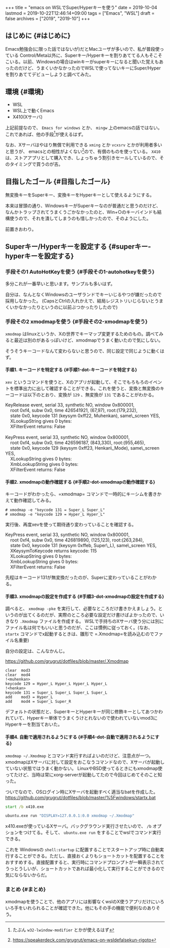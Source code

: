 +++
title = "emacs on WSLでSuper/Hyperキーを使う"
date = 2019-10-04
lastmod = 2019-10-22T12:46:14+09:00
tags = ["Emacs", "WSL"]
draft = false
archives = ["2019", "2019-10"]
+++

## はじめに {#はじめに}

Emacs勉強会(に限った話ではないが)だとMacユーザが多いので、私が普段使っている
Control/Meta以外に、Superキー/Hyperキーを割りあててる人もそこそこいる。以前、Windowsの場合はwinキーがsuperキーになると聞いた覚えもあったのだけど、うまくいかなかったのでWSLで使ってないキーにSuper/Hyperを割りあててデビューしようと調べてみた。


## 環境 {#環境}

-   WSL
-   WSL上で動くEmacs
-   X410(Xサーバ)

上記前提なので、 `Emacs for windows` とか、 `mingw` 上のemacsの話ではない。これであれば、他の手段[^fn:1]が使えるはず。

なお、Xサーバはやはり無償で利用できる `xming` とか `vcxsrv` とかが利用者多いと思うが、
emacsとの相性がよくない[^fn:2]ので、有償のものを使っている。
`X410` は、ストアアプリとして購入でき、しょっちゅう割引きセールしているので、そのタイミングで買うのが吉。


## 目指したゴール {#目指したゴール}

無変換キーをSuperキー、変換キーをHyperキーとして使えるようにする。

本来は冒頭の通り、WindowsキーがSuperキーなのが普通だと思うのだけど、なんかトラップされてうまくうごかなかったのと、Win+○のキーバインドも結構使うので、それを潰してしまうのも惜しかったので、そのようにした。

前置きおわり。


## Superキー/Hyperキーを設定する {#superキー-hyperキーを設定する}


### 手段その1 AutoHotKeyを使う {#手段その1-autohotkeyを使う}

多分これが一番早いと思います。サンプルも多いはず。

自分は、なんとなくWindowsのユーザランドでキーいじるやつが嫌だったので採用しなかった。
(CapsとCtrlの入れかえで、結局レジストリいじらないとうまくいかなかったりというのに以前ぶつかったりしたので)


### 手段その2 xmodmapを使う {#手段その2-xmodmapを使う}

`xmodmap` はlinuxというか、Xの世界でキーマップ変更するためのもの。調べてみると最近は別のがあるっぽいけど、xmodmapでうまく動いたので気にしない。

そうそうキーコードなんて変わらないと思うので、同じ設定で同じように動くはず。


#### 手順1. キーコードを特定する {#手順1-dot-キーコードを特定する}

`xev` というコマンドを使うと、Xのアプリが起動して、そこでもろもろのイベントを標準出力に出して確認することができる。これを使うと、変換と無変換のキーコードは以下のとおり、変換が `129` 、無変換が `131` であることがわかる。

<p class="verse">
KeyRelease event, serial 33, synthetic NO, window 0x800001,<br />
&nbsp;&nbsp;&nbsp;&nbsp;root 0xf4, subw 0x0, time 426541921, (67,97), root:(179,232),<br />
&nbsp;&nbsp;&nbsp;&nbsp;state 0x0, keycode 131 (keysym 0xff22, Muhenkan), same\_screen YES,<br />
&nbsp;&nbsp;&nbsp;&nbsp;XLookupString gives 0 bytes:<br />
&nbsp;&nbsp;&nbsp;&nbsp;XFilterEvent returns: False<br />
<br />
KeyPress event, serial 33, synthetic NO, window 0x800001,<br />
&nbsp;&nbsp;&nbsp;&nbsp;root 0xf4, subw 0x0, time 426596187, (843,330), root:(955,465),<br />
&nbsp;&nbsp;&nbsp;&nbsp;state 0x0, keycode 129 (keysym 0xff23, Henkan\_Mode), same\_screen YES,<br />
&nbsp;&nbsp;&nbsp;&nbsp;XLookupString gives 0 bytes:<br />
&nbsp;&nbsp;&nbsp;&nbsp;XmbLookupString gives 0 bytes:<br />
&nbsp;&nbsp;&nbsp;&nbsp;XFilterEvent returns: False<br />
</p>


#### 手順2. xmodmapの動作確認する {#手順2-dot-xmodmapの動作確認する}

キーコードがわかったら、=xmodmap= コマンドで一時的にキーシムを書きかえて動作確認してみる。

```text
# xmodmap -e "keycode 131 = Super_L Super_L"
# xmodmap -e "keycode 129 = Hyper_L Hyper_L"
```

実行後、再度xevを使って期待通り変わっていることを確認する。

<p class="verse">
KeyPress event, serial 33, synthetic NO, window 0x800001,<br />
&nbsp;&nbsp;&nbsp;&nbsp;root 0xf4, subw 0x0, time 426819890, (125,123), root:(263,284),<br />
&nbsp;&nbsp;&nbsp;&nbsp;state 0x0, keycode 131 (keysym 0xffeb, Super\_L), same\_screen YES,<br />
&nbsp;&nbsp;&nbsp;&nbsp;XKeysymToKeycode returns keycode: 115<br />
&nbsp;&nbsp;&nbsp;&nbsp;XLookupString gives 0 bytes:<br />
&nbsp;&nbsp;&nbsp;&nbsp;XmbLookupString gives 0 bytes:<br />
&nbsp;&nbsp;&nbsp;&nbsp;XFilterEvent returns: False<br />
</p>

先程はキーコード131が無変換だったのが、Superに変わっていることがわかる。


#### 手順3. xmodmapの設定を作成する {#手順3-dot-xmodmapの設定を作成する}

調べると、 `xmodmap -pke` を実行して、必要なところだけ書きかえましょう。というのが出てくるのだが、実際のところ必要な設定だけ書けばよかったので、いきなり `.Xmodmap` ファイルを作成する。
WSLで手持ちのXサーバ使う分には別にファイル名は何でもいいと思うのだが、ここは慣例に従っておく。(なお、 `startx` コマンドでx起動するときは、雛形で =.Xmodmap=を読み込むのでファイル名重要)

自分の設定は、こんなかんじ。

<https://github.com/grugrut/dotfiles/blob/master/.Xmodmap>

```nil
clear  mod3
clear  mod4
!<muhenkan>
keycode 129 = Hyper_L Hyper_L Hyper_L Hyper_L
!<henkan>
keycode 131 = Super_L Super_L Super_L Super_L
add    mod3 = Hyper_L
add    mod4 = Super_L Super_R
```

デフォルトの状態だと、SuperキーとHyperキーが同じ修飾キーとしてあつかわれていて、Hyperキー単体でうまくうけとれないので使われていないmod3にHyperキーを割当ておいた。


#### 手順4. 自動で適用されるようにする {#手順4-dot-自動で適用されるようにする}

`xmodmap ~/.Xmodmap` とコマンド実行すればよいのだけど、注意点が一つ。
xmodmapはXサーバに対して設定をおこなうコマンドなので、Xサーバが起動していない状態ではうまく動かない。
LinuxやBSD使ってるときにもxmodmap使ってたけど、当時は常にxorg-serverが起動してたので今回はじめてそのこと知った。

ついでなので、OSログイン時にXサーバを起動すべく適当なbatを作成した。
<https://github.com/grugrut/dotfiles/blob/master/%5Fwindows/startx.bat>

```bat
start /b x410.exe

ubuntu.exe run "DISPLAY=127.0.0.1:0.0 xmodmap ~/.Xmodmap"
```

x410.exeが使っているXサーバ。バックグラウンド実行させたいので、 `/b` オプションをつけてる。そして、 `ubuntu.exe run`  をすることでwslでコマンド実行できる。

これを Windowsの `shell:startup` に配置することでスタートアップ時に自動実行することができる。ただし、直接おくよりもショートカットを配置することをおすすめする。直接配置すると、実行時にコマンドプロンプトが一瞬表示されてうっとうしいが、ショートカットであれば最小化して実行することができるので気にならないからだ。


### まとめ {#まとめ}

xmodmapを使うことで、他のアプリには影響なくwslのX使うアプリだけにいろいろ手をいれられることが確認できた。他にもその手の機能で便利なのありそう。

[^fn:1]: たぶん `w32-lwindow-modifier` とかが使えるはず
[^fn:2]: <https://speakerdeck.com/grugrut/emacs-on-wsldefalsekun-rigoto>
